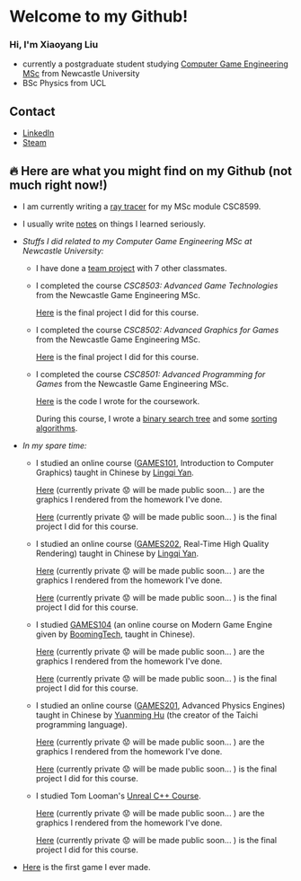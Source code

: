 # Welcome to my Github!

### Hi, I'm Xiaoyang Liu

- currently a postgraduate student studying [Computer Game Engineering MSc](https://www.ncl.ac.uk/postgraduate/degrees/5152f/) from Newcastle University
- BSc Physics from UCL

## Contact

- [LinkedIn](https://linkedin.com/in/xiaoyang-liu-642b74aa)
- [Steam](https://steamcommunity.com/id/iq404/)

## 🔥 Here are what you might find on my Github (not much right now!)

- I am currently writing a [ray tracer](https://github.com/IQ404/8599-ray-tracer) for my MSc module CSC8599.

- I usually write [notes](https://github.com/IQ404/Notes) on things I learned seriously.

- *Stuffs I did related to my Computer Game Engineering MSc at Newcastle University:*

  - I have done a [team project](https://github.com/blacktack2/MastersGroupProject2023) with 7 other classmates.

  - I completed the course *CSC8503: Advanced Game Technologies* from the Newcastle Game Engineering MSc.
  
    [Here](https://github.com/IQ404/FinalProject-CSC8503) is the final project I did for this course.
  
  - I completed the course *CSC8502: Advanced Graphics for Games* from the Newcastle Game Engineering MSc.
  
    [Here](https://github.com/IQ404/FinalProject-CSC8502) is the final project I did for this course.
  
  - I completed the course *CSC8501: Advanced Programming for Games* from the Newcastle Game Engineering MSc.
    
    [Here](https://github.com/IQ404/Coursework-CSC8501) is the code I wrote for the coursework.
    
    During this course, I wrote a [binary search tree](https://github.com/IQ404/BinarySearchTree-CSC8501) and some [sorting algorithms](https://github.com/IQ404/TheFastestSorter-CSC8501).

- *In my spare time:*

  - I studied an online course ([GAMES101](https://sites.cs.ucsb.edu/~lingqi/teaching/games101.html), Introduction to Computer Graphics) taught in Chinese by [Lingqi Yan](https://sites.cs.ucsb.edu/~lingqi/).
  
    [Here](https://github.com/IQ404/GAMES101-works/blob/main/README.md) (currently private 😟 will be made public soon... ) are the graphics I rendered from the homework I've done.
  
    [Here]() (currently private 😟 will be made public soon... ) is the final project I did for this course.

  - I studied an online course ([GAMES202](https://sites.cs.ucsb.edu/~lingqi/teaching/games202.html), Real-Time High Quality Rendering) taught in Chinese by [Lingqi Yan](https://sites.cs.ucsb.edu/~lingqi/).
  
    [Here]() (currently private 😟 will be made public soon... ) are the graphics I rendered from the homework I've done.
  
    [Here]() (currently private 😟 will be made public soon... ) is the final project I did for this course.

  - I studied [GAMES104](http://games-cn.org/games104/) (an online course on Modern Game Engine given by [BoomingTech](http://www.boomingtech.com), taught in Chinese).
  
    [Here]() (currently private 😟 will be made public soon... ) are the graphics I rendered from the homework I've done.
    
    [Here]() (currently private 😟 will be made public soon... ) is the final project I did for this course.

  - I studied an online course ([GAMES201](http://games-cn.org/games201/), Advanced Physics Engines) taught in Chinese by [Yuanming Hu](https://yuanming.taichi.graphics/teaching/2020-games201/) (the creator of 
the Taichi programming language).

    [Here]() (currently private 😟 will be made public soon... ) are the graphics I rendered from the homework I've done.
  
    [Here]() (currently private 😟 will be made public soon... ) is the final project I did for this course.

  - I studied Tom Looman's [Unreal C++ Course](https://courses.tomlooman.com/p/unrealengine-cpp?coupon_code=COMMUNITY15).
  
    [Here]() (currently private 😟 will be made public soon... ) are the graphics I rendered from the homework I've done.
  
    [Here]() (currently private 😟 will be made public soon... ) is the final project I did for this course.

- [Here](https://github.com/IQ404/MyFirstGame) is the first game I ever made.

<!--
**IQ404/IQ404** is a ✨ _special_ ✨ repository because its `README.md` (this file) appears on your GitHub profile.

Here are some ideas to get you started:

- 🔭 I’m currently working on ...
- 🌱 I’m currently learning ...
- 👯 I’m looking to collaborate on ...
- 🤔 I’m looking for help with ...
- 💬 Ask me about ...
- 📫 How to reach me: ...
- 😄 Pronouns: ...
- ⚡ Fun fact: ...
-->
